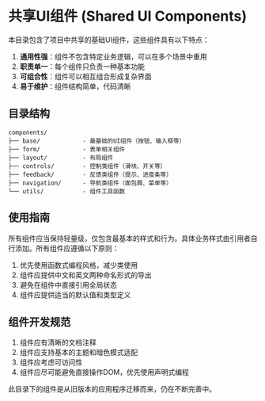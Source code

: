 # 共享UI组件 (Shared UI Components)

本目录包含了项目中共享的基础UI组件，这些组件具有以下特点：

1. **通用性强**：组件不包含特定业务逻辑，可以在多个场景中重用
2. **职责单一**：每个组件只负责一种基本功能
3. **可组合性**：组件可以相互组合形成复杂界面
4. **易于维护**：组件结构简单，代码清晰

## 目录结构

```
components/
├── base/            - 最基础的UI组件（按钮、输入框等）
├── form/            - 表单相关组件
├── layout/          - 布局组件
├── controls/        - 控制类组件（滑块、开关等）
├── feedback/        - 反馈类组件（提示、进度条等）
├── navigation/      - 导航类组件（面包屑、菜单等）
└── utils/           - 组件工具函数
```

## 使用指南

所有组件应当保持轻量级，仅包含最基本的样式和行为。具体业务样式由引用者自行添加。所有组件应遵循以下原则：

1. 优先使用函数式编程风格，减少类使用
2. 组件应提供中文和英文两种命名形式的导出
3. 避免在组件中直接引用全局状态
4. 组件应提供适当的默认值和类型定义

## 组件开发规范

1. 组件应有清晰的文档注释
2. 组件应支持基本的主题和暗色模式适配
3. 组件应考虑可访问性
4. 组件应尽可能避免直接操作DOM，优先使用声明式编程

此目录下的组件是从旧版本的应用程序迁移而来，仍在不断完善中。 